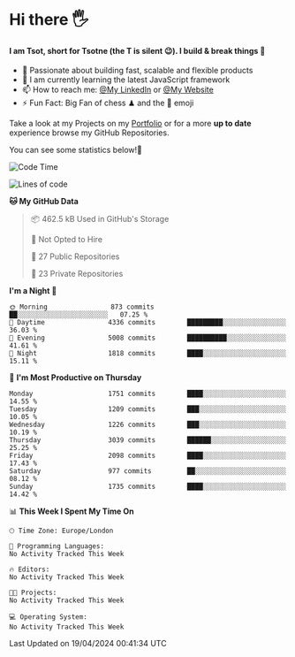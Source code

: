 # Hi there :raised_hand_with_fingers_splayed:
#### I am Tsot, short for Tsotne (the T is silent :wink:). I build & break things :space_invader:
- :telescope: Passionate about building fast, scalable and flexible products
- :seedling: I am currently learning the latest JavaScript framework 
- :mailbox: How to reach me: [@My LinkedIn](https://www.linkedin.com/in/tsotne-gvadzabia/) or [@My Website](https://tsotne.co.uk/contact)
- :zap: Fun Fact: Big Fan of chess ♟ and the 👾 emoji

Take a look at my Projects on my [Portfolio](https://tsotne.co.uk/) or for a more **up to date** experience browse my GitHub Repositories.

You can see some statistics below!:space_invader:
<!--START_SECTION:waka-->
![Code Time](http://img.shields.io/badge/Code%20Time-761%20hrs%202%20mins-blue)

![Lines of code](https://img.shields.io/badge/From%20Hello%20World%20I%27ve%20Written-5.6%20million%20lines%20of%20code-blue)

**🐱 My GitHub Data** 

> 📦 462.5 kB Used in GitHub's Storage 
 > 
> 🚫 Not Opted to Hire
 > 
> 📜 27 Public Repositories 
 > 
> 🔑 23 Private Repositories 
 > 
**I'm a Night 🦉** 

```text
🌞 Morning                873 commits         ██░░░░░░░░░░░░░░░░░░░░░░░   07.25 % 
🌆 Daytime                4336 commits        █████████░░░░░░░░░░░░░░░░   36.03 % 
🌃 Evening                5008 commits        ██████████░░░░░░░░░░░░░░░   41.61 % 
🌙 Night                  1818 commits        ████░░░░░░░░░░░░░░░░░░░░░   15.11 % 
```
📅 **I'm Most Productive on Thursday** 

```text
Monday                   1751 commits        ████░░░░░░░░░░░░░░░░░░░░░   14.55 % 
Tuesday                  1209 commits        ███░░░░░░░░░░░░░░░░░░░░░░   10.05 % 
Wednesday                1226 commits        ███░░░░░░░░░░░░░░░░░░░░░░   10.19 % 
Thursday                 3039 commits        ██████░░░░░░░░░░░░░░░░░░░   25.25 % 
Friday                   2098 commits        ████░░░░░░░░░░░░░░░░░░░░░   17.43 % 
Saturday                 977 commits         ██░░░░░░░░░░░░░░░░░░░░░░░   08.12 % 
Sunday                   1735 commits        ████░░░░░░░░░░░░░░░░░░░░░   14.42 % 
```


📊 **This Week I Spent My Time On** 

```text
🕑︎ Time Zone: Europe/London

💬 Programming Languages: 
No Activity Tracked This Week

🔥 Editors: 
No Activity Tracked This Week

🐱‍💻 Projects: 
No Activity Tracked This Week

💻 Operating System: 
No Activity Tracked This Week
```


 Last Updated on 19/04/2024 00:41:34 UTC
<!--END_SECTION:waka-->
